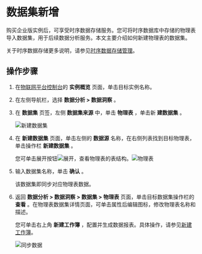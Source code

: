 数据集新增 
==========================

购买企业版实例后，可享受时序数据存储服务。您可将时序数据库中存储的物理表导入数据集，用于后续数据分析服务。本文主要介绍如何新建物理表的数据集。

关于时序数据存储更多说明，请参见[时序数据存储管理](/cn.zh-CN/设备管理/时序数据存储管理.md)。

操作步骤 
-------------------------

1. 在[物联网平台控制台](http://iot.console.aliyun.com/)的 **实例概览** 页面，单击目标实例名称。

   

2. 在左侧导航栏，选择 **数据分析 \> 数据洞察** 。

   

3. 在 **数据集** 页签，左侧 **数据集来源** 中，单击 **物理表** ，单击新 **建数据集** 。

   ![新建数据集](https://static-aliyun-doc.oss-accelerate.aliyuncs.com/assets/img/zh-CN/9755490161/p225017.png)
   

4. 在 **新建数据集** 页面，单击左侧的 **数据源** 名称，在右侧列表找到目标物理表，单击操作栏 **新建数据集** 。

   您可单击展开按钮![展开](https://static-aliyun-doc.oss-accelerate.aliyuncs.com/assets/img/zh-CN/3586389061/p203390.png)，查看物理表的表结构。![物理表](https://static-aliyun-doc.oss-accelerate.aliyuncs.com/assets/img/zh-CN/3586389061/p203389.png)
   

5. 输入数据集名称，单击 **确认** 。

   该数据集即同步对应物理表数据。
   

6. 返回 **数据分析 \> 数据洞察 \> 数据集 \> 物理表** 页面，单击目标数据集操作栏的 **查看** 。在物理表数据集详情页面，可单击属性后编辑图标，修改物理表名称和描述。

   您可单击右上角 **新建工作簿** ，配置并生成数据报表。具体操作，请参见[新建工作簿](/cn.zh-CN/数据洞察分析/数据分析报表配置/创建工作簿.md)。

   ![同步数据](https://static-aliyun-doc.oss-accelerate.aliyuncs.com/assets/img/zh-CN/0855490161/p203388.png)
   



